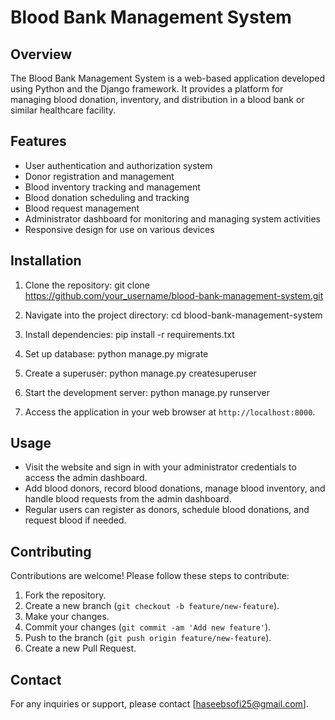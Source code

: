 # Blood Bank Management System

## Overview
The Blood Bank Management System is a web-based application developed using Python and the Django framework. It provides a platform for managing blood donation, inventory, and distribution in a blood bank or similar healthcare facility.

## Features
- User authentication and authorization system
- Donor registration and management
- Blood inventory tracking and management
- Blood donation scheduling and tracking
- Blood request management
- Administrator dashboard for monitoring and managing system activities
- Responsive design for use on various devices

## Installation
1. Clone the repository:
git clone https://github.com/your_username/blood-bank-management-system.git

2. Navigate into the project directory:
cd blood-bank-management-system

3. Install dependencies:
pip install -r requirements.txt

4. Set up database:
python manage.py migrate

5. Create a superuser:
python manage.py createsuperuser

6. Start the development server:
python manage.py runserver

7. Access the application in your web browser at `http://localhost:8000`.

## Usage
- Visit the website and sign in with your administrator credentials to access the admin dashboard.
- Add blood donors, record blood donations, manage blood inventory, and handle blood requests from the admin dashboard.
- Regular users can register as donors, schedule blood donations, and request blood if needed.

## Contributing
Contributions are welcome! Please follow these steps to contribute:
1. Fork the repository.
2. Create a new branch (`git checkout -b feature/new-feature`).
3. Make your changes.
4. Commit your changes (`git commit -am 'Add new feature'`).
5. Push to the branch (`git push origin feature/new-feature`).
6. Create a new Pull Request.


## Contact
For any inquiries or support, please contact [haseebsofi25@gmail.com].

